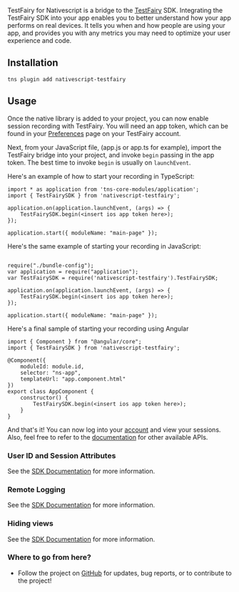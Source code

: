 TestFairy for Nativescript is a bridge to the [TestFairy](https://www.testfairy.com) SDK. Integrating the TestFairy SDK into your app enables you to better understand how your app performs on real devices. It tells you when and how people are using your app, and provides you with any metrics you may need to optimize your user experience and code.

## Installation

```
tns plugin add nativescript-testfairy
```

## Usage
Once the native library is added to your project, you can now enable session recording with TestFairy. You will need an app token, which can be found in your [Preferences](http://app.testfairy.com/settings/) page on your TestFairy account.

Next, from your JavaScript file, (app.js or app.ts for example), import the TestFairy bridge into your project, and invoke `begin` passing in the app token. The best time to invoke `begin` is usually on `launchEvent`.

Here's an example of how to start your recording in TypeScript:
```
import * as application from 'tns-core-modules/application';
import { TestFairySDK } from 'nativescript-testfairy';

application.on(application.launchEvent, (args) => {
    TestFairySDK.begin(<insert ios app token here>);
});

application.start({ moduleName: "main-page" });
```

Here's the same example of starting your recording in JavaScript:
```

require("./bundle-config");
var application = require("application");
var TestFairySDK = require('nativescript-testfairy').TestFairySDK;

application.on(application.launchEvent, (args) => {
    TestFairySDK.begin(<insert ios app token here>);
});

application.start({ moduleName: "main-page" });
```

Here's a final sample of starting your recording using Angular

```
import { Component } from "@angular/core";
import { TestFairySDK } from 'nativescript-testfairy';

@Component({
    moduleId: module.id,
    selector: "ns-app",
    templateUrl: "app.component.html"
})
export class AppComponent {
	constructor() {
		TestFairySDK.begin(<insert ios app token here>);
	}
}

```

And that's it! You can now log into your [account](http://app.testfairy.com) and view your sessions. Also, feel free to refer to the [documentation](https://github.com/testfairy/react-native-testfairy/blob/master/index.js) for other available APIs.

### User ID and Session Attributes

See the [SDK Documentation](https://docs.testfairy.com/SDK/Identifying_Your_Users.html#nativescript) for more information.

### Remote Logging

See the [SDK Documentation](https://docs.testfairy.com/SDK/Identifying_Your_Users.html#nativescript) for more information.

### Hiding views

See the [SDK Documentation](https://docs.testfairy.com/SDK/Identifying_Your_Users.html#nativescript) for more information.

### Where to go from here?

* Follow the project on [GitHub](https://github.com/testfairy/nativescript-testfairy) for updates, bug reports, or to contribute to the project!
